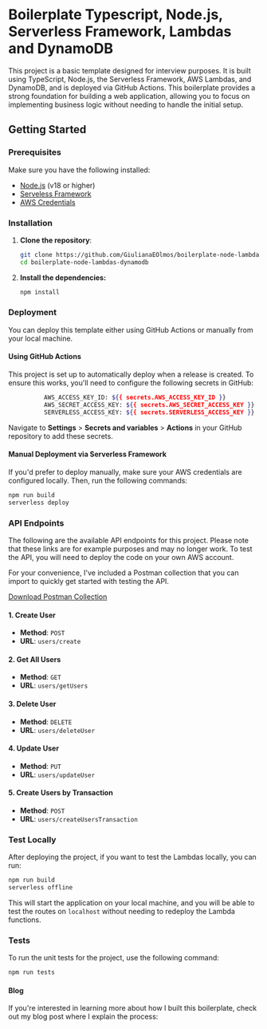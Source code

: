 # Boilerplate Typescript, Node.js, Serverless Framework, Lambdas and DynamoDB

This project is a basic template designed for interview purposes. It is built using TypeScript, Node.js, the Serverless Framework, AWS Lambdas, and DynamoDB, and is deployed via GitHub Actions. This boilerplate provides a strong foundation for building a web application, allowing you to focus on implementing business logic without needing to handle the initial setup.

## Getting Started

### Prerequisites

Make sure you have the following installed:

- [Node.js](https://nodejs.org/) (v18 or higher)
- [Serveless Framework](https://www.serverless.com/)
- [AWS Credentials](https://docs.aws.amazon.com/cli/v1/userguide/cli-configure-files.html)

### Installation

1. **Clone the repository**:

   ```sh
   git clone https://github.com/GiulianaEOlmos/boilerplate-node-lambdas-dynamodb.git
   cd boilerplate-node-lambdas-dynamodb
   ```

2. **Install the dependencies:**

   ```bash
   npm install
   ```

### Deployment

You can deploy this template either using GitHub Actions or manually from your local machine.

#### Using GitHub Actions

This project is set up to automatically deploy when a release is created. To ensure this works, you'll need to configure the following secrets in GitHub:

```bash
          AWS_ACCESS_KEY_ID: ${{ secrets.AWS_ACCESS_KEY_ID }}
          AWS_SECRET_ACCESS_KEY: ${{ secrets.AWS_SECRET_ACCESS_KEY }}
          SERVERLESS_ACCESS_KEY: ${{ secrets.SERVERLESS_ACCESS_KEY }}
```

Navigate to **Settings** > **Secrets and variables** > **Actions** in your GitHub repository to add these secrets.

#### Manual Deployment via Serverless Framework

If you'd prefer to deploy manually, make sure your AWS credentials are configured locally. Then, run the following commands:

```bash
npm run build
serverless deploy
```

### API Endpoints

The following are the available API endpoints for this project. Please note that these links are for example purposes and may no longer work. To test the API, you will need to deploy the code on your own AWS account.

For your convenience, I've included a Postman collection that you can import to quickly get started with testing the API.

[Download Postman Collection](Boilerplate%20Serverless%20Lambdas%20+%20Dynamo.postman_collection.json)

#### 1. **Create User**

- **Method**: `POST`
- **URL**: `users/create`

#### 2. **Get All Users**

- **Method**: `GET`
- **URL**: `users/getUsers`

#### 3. **Delete User**

- **Method**: `DELETE`
- **URL**: `users/deleteUser`

#### 4. **Update User**

- **Method**: `PUT`
- **URL**: `users/updateUser`

#### 5. **Create Users by Transaction**

- **Method**: `POST`
- **URL**: `users/createUsersTransaction`

### Test Locally

After deploying the project, if you want to test the Lambdas locally, you can run:

```bash
npm run build
serverless offline
```

This will start the application on your local machine, and you will be able to test the routes on `localhost` without needing to redeploy the Lambda functions.

### Tests

To run the unit tests for the project, use the following command:

```bash
npm run tests
```

#### Blog

If you're interested in learning more about how I built this boilerplate, check out my blog post where I explain the process:
